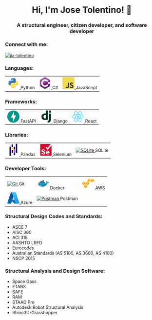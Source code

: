 <h1 align="center">Hi, I'm Jose Tolentino! 👋</h1>
<h3 align="center">A structural engineer, citizen developer, and software developer</h3>

<h3 align="left">Connect with me:</h3>
<p align="left">
  <a href="https://linkedin.com/in/jia-tolentino" target="blank">
    <img align="center" src="https://raw.githubusercontent.com/rahuldkjain/github-profile-readme-generator/master/src/images/icons/Social/linked-in-alt.svg" alt="jia-tolentino" height="30" width="40" />
  </a>
</p>

<h3 align="left">Languages:</h3>
<table>
  <tr>
    <td>
      <a href="https://www.python.org" target="_blank" rel="noreferrer">
        <img src="https://raw.githubusercontent.com/devicons/devicon/master/icons/python/python-original.svg" alt="Python" width="40" height="40"/>
      </a>
      <span>Python</span>
    </td>
    <td>
      <a href="https://www.w3schools.com/cs/" target="_blank" rel="noreferrer">
        <img src="https://raw.githubusercontent.com/devicons/devicon/master/icons/csharp/csharp-original.svg" alt="C#" width="40" height="40"/>
      </a>
      <span>C#</span>
    </td>
    <td>
      <a href="https://www.w3schools.com/js/" target="_blank" rel="noreferrer">
        <img src="https://raw.githubusercontent.com/devicons/devicon/master/icons/javascript/javascript-original.svg" alt="JavaScript" width="40" height="40"/>
      </a>
      <span>JavaScript</span>
    </td>
  </tr>
</table>

<h3 align="left">Frameworks:</h3>
<table>
  <tr>
    <td>
      <a href="https://fastapi.tiangolo.com/" target="_blank" rel="noreferrer">
        <img src="https://raw.githubusercontent.com/devicons/devicon/master/icons/fastapi/fastapi-original.svg" alt="FastAPI" width="40" height="40"/>
      </a>
      <span>FastAPI</span>
    </td>
    <td>
      <a href="https://www.djangoproject.com/" target="_blank" rel="noreferrer">
        <img src="https://raw.githubusercontent.com/devicons/devicon/master/icons/django/django-plain.svg" alt="Django" width="40" height="40"/>
      </a>
      <span>Django</span>
    </td>
    <td>
      <a href="https://react.dev/" target="_blank" rel="noreferrer">
        <img src="https://raw.githubusercontent.com/devicons/devicon/master/icons/react/react-original.svg" alt="React" width="40" height="40"/>
      </a>
      <span>React</span>
    </td>
  </tr>
</table>

<h3 align="left">Libraries:</h3>
<table>
  <tr>
    <td>
      <a href="https://pandas.pydata.org/" target="_blank" rel="noreferrer">
        <img src="https://raw.githubusercontent.com/devicons/devicon/2ae2a900d2f041da66e950e4d48052658d850630/icons/pandas/pandas-original.svg" alt="Pandas" width="40" height="40"/>
      </a>
      <span>Pandas</span>
    </td>
    <td>
      <a href="https://www.selenium.dev/" target="_blank" rel="noreferrer">
        <img src="https://raw.githubusercontent.com/devicons/devicon/master/icons/selenium/selenium-original.svg" alt="Selenium" width="40" height="40"/>
      </a>
      <span>Selenium</span>
    </td>
    <td>
      <a href="https://www.sqlite.org/" target="_blank" rel="noreferrer">
        <img src="https://www.vectorlogo.zone/logos/sqlite/sqlite-icon.svg" alt="SQLite" width="40" height="40"/>
      </a>
      <span>SQLite</span>
    </td>
  </tr>
</table>

<h3 align="left">Developer Tools:</h3>
<table>
  <tr>
    <td>
      <a href="https://git-scm.com/" target="_blank" rel="noreferrer">
        <img src="https://www.vectorlogo.zone/logos/git-scm/git-scm-icon.svg" alt="Git" width="40" height="40"/>
      </a>
      <span>Git</span>
    </td>
    <td>
      <a href="https://www.docker.com/" target="_blank" rel="noreferrer">
        <img src="https://raw.githubusercontent.com/devicons/devicon/master/icons/docker/docker-original.svg" alt="Docker" width="40" height="40"/>
      </a>
      <span>Docker</span>
    </td>
    <td>
      <a href="https://aws.amazon.com/" target="_blank" rel="noreferrer">
        <img src="https://raw.githubusercontent.com/devicons/devicon/master/icons/amazonwebservices/amazonwebservices-original.svg" alt="AWS" width="40" height="40"/>
      </a>
      <span>AWS</span>
    </td>
  </tr>
  <tr>
    <td>
      <a href="https://azure.microsoft.com/" target="_blank" rel="noreferrer">
        <img src="https://raw.githubusercontent.com/devicons/devicon/master/icons/azure/azure-original.svg" alt="Azure" width="40" height="40"/>
      </a>
      <span>Azure</span>
    </td>
    <td>
      <a href="https://www.postman.com/" target="_blank" rel="noreferrer">
        <img src="https://www.vectorlogo.zone/logos/getpostman/getpostman-icon.svg" alt="Postman" width="40" height="40"/>
      </a>
      <span>Postman</span>
    </td>
  </tr>
</table>

<h3 align="left">Structural Design Codes and Standards:</h3>
<ul>
  <li>ASCE 7</li>
  <li>AISC 360</li>
  <li>ACI 318</li>
  <li>AASHTO LRFD</li>
  <li>Eurocodes</li>
  <li>Australian Standards (AS 5100, AS 3600, AS 4100)</li>
  <li>NSCP 2015</li>
</ul>

<h3 align="left">Structural Analysis and Design Software:</h3>
<ul>
  <li>Space Gass</li>
  <li>ETABS</li>
  <li>SAFE</li>
  <li>RAM</li>
  <li>STAAD Pro</li>
  <li>Autodesk Robot Structural Analysis</li>
  <li>Rhino3D-Grasshopper</li>
</ul>
